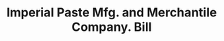 ---
doi: 10.7916/D8K65W4T
date_other: '1900'
date_other_textual: 1900-1909
form: printed ephemera
genre:
- Invoices
name:
- Imperial Paste Mfg. and Merchantile Company
object_in_context_url: https://biggert.cul.columbia.edu/items/view/ave_biggert_00738
subject_hierarchical_geographic:
- Butte, Montana, United States
subject_name:
- Imperial Paste Mfg. and Merchantile Company
title: Imperial Paste Mfg. and Merchantile Company. Bill
sort_title: Imperial Paste Mfg. and Merchantile Company. Bill
call_number: ave_biggert_00738
coordinates:
- 46.006388888888885,-112.52972222222222
pid: ave_biggert_00738
identifiers: ave_biggert_00738
thumbnail: https://derivativo-2.library.columbia.edu/iiif/2/ldpd:345418/full/!256,256/0/native.jpg
permalink: /biggert/ave_biggert_00738/
layout: iiif-image-page
---